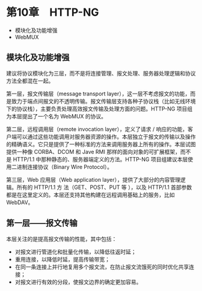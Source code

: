 # 第10章　HTTP-NG

- 模块化及功能增强
- WebMUX

## 模块化及功能增强

建议将协议模块化为三层，而不是将连接管理、报文处理、服务器处理逻辑和协议方法全都混在一起。

第一层，报文传输层（message transport layer），这一层不考虑报文的功能，而是致力于端点间报文的不透明传输。报文传输层支持各种子协议栈（比如无线环境下的协议栈），主要负责处理高效报文传输及处理方面的问题。HTTP-NG 项目组为本层提出了一个名为 WebMUX 的协议。

第二层，远程调用层（remote invocation layer），定义了请求 / 响应的功能，客户端可以通过这些功能调用对服务器资源的操作。本层独立于报文的传输以及操作的精确语义。它只是提供了一种标准的方法来调用服务器上所有的操作。本层试图提供一种像 CORBA、DCOM 和 Jave RMI 那样的面向对象的可扩展框架，而不是 HTTP/1.1 中那种静态的、服务器端定义的方法。HTTP-NG 项目组建议本层使用二进制连接协议（Binary Wire Protocol）。

第三层，Web 应用层（Web application layer），提供了大部分的内容管理逻辑。所有的 HTTP/1.1 方 法（GET、POST、PUT 等 ），以及 HTTP/1.1 首部参数都是在这里定义的。本层还支持其他构建在远程调用基础上的服务，比如 WebDAV。

## 第一层——报文传输

本层关注的是提高报文传输的性能，其中包括：

- 对报文进行管道化和批量化传输，以降低往返时延；
- 重用连接，以降低时延，提高传输带宽；
- 在同一条连接上并行地复用多个报文流，在防止报文流饿死的同时优化共享连接；
- 对报文进行有效的分段，使报文边界的确定更加容易。

